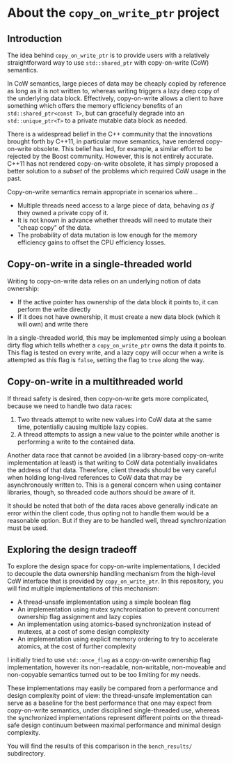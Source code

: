 # About the `copy_on_write_ptr` project

## Introduction

The idea behind `copy_on_write_ptr` is to provide users with a relatively straightforward way to use `std::shared_ptr`
with copy-on-write (CoW) semantics.

In CoW semantics, large pieces of data may be cheaply copied by reference as long as it is not written to, whereas
writing triggers a lazy deep copy of the underlying data block. Effectively, copy-on-write allows a client to have
something which offers the memory efficiency benefits of an `std::shared_ptr<const T>`, but can gracefully degrade into
an `std::unique_ptr<T>` to a private mutable data block as needed.

There is a widespread belief in the C++ community that the innovations brought forth by C++11, in particular move
semantics, have rendered copy-on-write obsolete. This belief has led, for example, a similar effort to be rejected by
the Boost community. However, this is not entirely accurate. C++11 has not rendered copy-on-write obsolete, it has
simply proposed a better solution to a *subset* of the problems which required CoW usage in the past.

Copy-on-write semantics remain appropriate in scenarios where...

   - Multiple threads need access to a large piece of data, behaving *as if* they owned a private copy of it.
   - It is not known in advance whether threads will need to mutate their "cheap copy" of the data.
   - The probability of data mutation is low enough for the memory efficiency gains to offset the CPU efficiency losses.


## Copy-on-write in a single-threaded world

Writing to copy-on-write data relies on an underlying notion of data ownership:

   - If the active pointer has ownership of the data block it points to, it can perform the write directly
   - If it does not have ownership, it must create a new data block (which it will own) and write there

In a single-threaded world, this may be implemented simply using a boolean dirty flag which tells whether a
`copy_on_write_ptr` owns the data it points to. This flag is tested on every write, and a lazy copy will occur when a
write is attempted as this flag is `false`, setting the flag to `true` along the way.


## Copy-on-write in a multithreaded world

If thread safety is desired, then copy-on-write gets more complicated, because we need to handle two data races:

   1. Two threads attempt to write new values into CoW data at the same time, potentially causing multiple lazy copies.
   2. A thread attempts to assign a new value to the pointer while another is performing a write to the contained data.

Another data race that cannot be avoided (in a library-based copy-on-write implementation at least) is that writing to
CoW data potentially invalidates the address of that data. Therefore, client threads should be very careful when holding
long-lived references to CoW data that may be asynchronously written to. This is a general concern when using container
libraries, though, so threaded code authors should be aware of it.

It should be noted that both of the data races above generally indicate an error within the client code, thus opting not
to handle them would be a reasonable option. But if they are to be handled well, thread synchronization must be used.


## Exploring the design tradeoff

To explore the design space for copy-on-write implementations, I decided to decouple the data ownership handling
mechanism from the high-level CoW interface that is provided by `copy_on_write_ptr`. In this repository, you will find
multiple implementations of this mechanism:

- A thread-unsafe implementation using a simple boolean flag
- An implementation using mutex synchronization to prevent concurrent ownership flag assignment and lazy copies
- An implementation using atomics-based synchronization instead of mutexes, at a cost of some design complexity
- An implementation using explicit memory ordering to try to accelerate atomics, at the cost of further complexity

I initially tried to use `std::once_flag` as a copy-on-write ownership flag implementation, however its non-readable,
non-writable, non-moveable and non-copyable semantics turned out to be too limiting for my needs.

These implementations may easily be compared from a performance and design complexity point of view: the thread-unsafe
implementation can serve as a baseline for the best performance that one may expect from copy-on-write semantics, under
disciplined single-threaded use, whereas the synchronized implementations represent different points on the thread-safe
design continuum between maximal performance and minimal design complexity.

You will find the results of this comparison in the `bench_results/` subdirectory.
